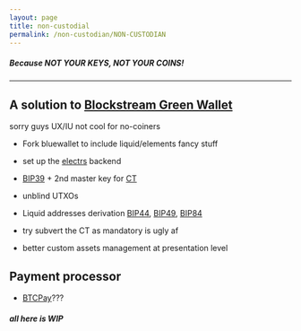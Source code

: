 ```yaml
---
layout: page
title: non-custodial 
permalink: /non-custodian/NON-CUSTODIAN
---
```

##### Because NOT YOUR KEYS, NOT YOUR COINS!


***
## A solution to [Blockstream Green Wallet](https://blockstream.com/green/)

sorry guys UX/IU not cool for no-coiners

- Fork bluewallet to include liquid/elements fancy stuff

- set up the [electrs](https://github.com/Blockstream/electrs) backend 

- [BIP39](https://github.com/bitcoinjs/bip39) + 2nd master key for [CT](https://elementsproject.org/features/confidential-transactions)

- unblind UTXOs
 
- Liquid addresses derivation [BIP44](https://github.com/bitcoin/bips/blob/master/bip-0044.mediawiki), [BIP49](https://github.com/bitcoin/bips/blob/master/bip-0049.mediawiki), [BIP84](https://github.com/bitcoin/bips/blob/master/bip-0084.mediawiki) 

- try subvert the CT as mandatory is ugly af

- better custom assets management at presentation level 





## Payment processor 

- [BTCPay](https://btcpayserver.org/)???



##### all here is _WIP_
